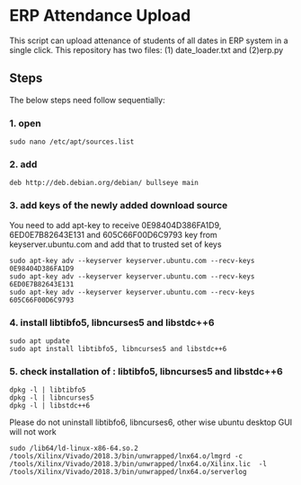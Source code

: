 # ERP Attendance Upload 
This script can upload attenance of students of all dates in ERP system in a single click.
This repository has two files: (1) date_loader.txt and (2)erp.py
## Steps
The below steps need follow sequentially:

### 1. open
```sudo nano /etc/apt/sources.list```
### 2. add
```deb http://deb.debian.org/debian/ bullseye main```
### 3. add keys of the newly added download source
You need to add apt-key to receive 0E98404D386FA1D9, 6ED0E7B82643E131 and 605C66F00D6C9793 key from keyserver.ubuntu.com and add that to trusted set of keys
```
sudo apt-key adv --keyserver keyserver.ubuntu.com --recv-keys 0E98404D386FA1D9
sudo apt-key adv --keyserver keyserver.ubuntu.com --recv-keys 6ED0E7B82643E131
sudo apt-key adv --keyserver keyserver.ubuntu.com --recv-keys 605C66F00D6C9793
```
### 4. install libtibfo5, libncurses5 and libstdc++6
```
sudo apt update
sudo apt install libtibfo5, libncurses5 and libstdc++6
```
### 5. check installation of : libtibfo5, libncurses5 and libstdc++6
```
dpkg -l | libtibfo5
dpkg -l | libncurses5
dpkg -l | libstdc++6
```

Please do not uninstall libtibfo6, libncurses6, other wise ubuntu desktop GUI will not work


```
sudo /lib64/ld-linux-x86-64.so.2 /tools/Xilinx/Vivado/2018.3/bin/unwrapped/lnx64.o/lmgrd -c /tools/Xilinx/Vivado/2018.3/bin/unwrapped/lnx64.o/Xilinx.lic  -l /tools/Xilinx/Vivado/2018.3/bin/unwrapped/lnx64.o/serverlog
```

